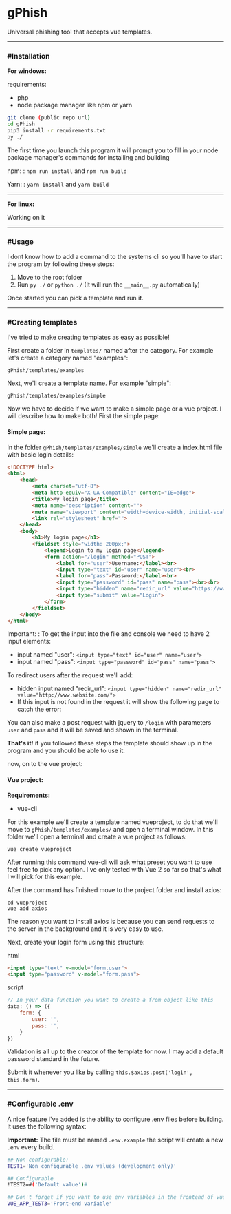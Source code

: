 # gPhish
Universal phishing tool that accepts vue templates.

---
### #Installation

__For windows:__

requirements:
* php
* node package manager like npm or yarn
```sh
git clone (public repo url)
cd gPhish
pip3 install -r requirements.txt
py ./
```
The first time you launch this program it will prompt you to fill in your node package manager's commands for installing and building

npm: 
:   `npm run install` and `npm run build`

Yarn:
:   `yarn install` and `yarn build`

---

__For linux:__

Working on it


---
### #Usage
I dont know how to add a command to the systems cli so you'll have to start the program by following these steps:
1. Move to the root folder
1. Run `py ./` or `python ./` (It will run the `__main__.py` automatically)

Once started you can pick a template and run it.

---
### #Creating templates

I've tried to make creating templates as easy as possible!

First create a folder in `templates/` named after the category. For example let's create a category named "examples":
```
gPhish/templates/examples
```
Next, we'll create a template name. For example "simple":
```
gPhish/templates/examples/simple
```
Now we have to decide if we want to make a simple page or a vue project. I will describe how to make both! First the simple page:

#### Simple page:
In the folder `gPhish/templates/examples/simple` we'll create a index.html file with basic login details:
```html
<!DOCTYPE html>
<html>
    <head>
        <meta charset="utf-8">
        <meta http-equiv="X-UA-Compatible" content="IE=edge">
        <title>My login page</title>
        <meta name="description" content="">
        <meta name="viewport" content="width=device-width, initial-scale=1">
        <link rel="stylesheet" href="">
    </head>
    <body>
        <h1>My login page</h1>
        <fieldset style="width: 200px;">
            <legend>Login to my login page</legend>
            <form action="/login" method="POST">
                <label for="user">Username:</label><br>
                <input type="text" id="user" name="user"><br>
                <label for="pass">Password:</label><br>
                <input type="password" id="pass" name="pass"><br><br>
                <input type="hidden" name="redir_url" value="https://www.youtube.com/watch?v=dQw4w9WgXcQ">
                <input type="submit" value="Login">
            </form>
        </fieldset>
    </body>
</html>
```
Important:
:   To get the input into the file and console we need to have 2 input elements:
* input named "user": `<input type="text" id="user" name="user">`
* input named "pass": `<input type="password" id="pass" name="pass">`
 
To redirect users after the request we'll add:
* hidden input named "redir_url": `<input type="hidden" name="redir_url" value="http://www.website.com/">`
* If this input is not found in the request it will show the following page to catch the error: 

You can also make a post request with jquery to `/login` with parameters `user` and `pass` and it will be saved and shown in the terminal.

__That's it!__ if you followed these steps the template should show up in the program and you should be able to use it.

now, on to the vue project:

#### Vue project:
__Requirements:__
* vue-cli

For this example we'll create a template named vueproject, to do that we'll move to `gPhish/templates/examples/` and open a terminal window.
In this folder we'll open a terminal and create a vue project as follows:
```shell
vue create vueproject
```
After running this command vue-cli will ask what preset you want to use feel free to pick any option. I've only tested with Vue 2 so far so that's what I will pick for this example.

After the command has finished move to the project folder and install axios:
```
cd vueproject
vue add axios
```
The reason you want to install axios is because you can send requests to the server in the background and it is very easy to use.

Next, create your login form using this structure:

html
```html
<input type="text" v-model="form.user">
<input type="password" v-model="form.pass">
```
script
```javascript
// In your data function you want to create a from object like this
data: () => ({
    form: {
        user: '',
        pass: '',
    }
})
```
Validation is all up to the creator of the template for now. I may add a default password standard in the future.

Submit it whenever you like by calling `this.$axios.post('login', this.form)`.

---

### #Configurable .env

A nice feature I've added is the ability to configure .env files before building. It uses the following syntax:

__Important:__ The file must be named `.env.example` the script will create a new `.env` every build.
```sh
## Non configurable:
TEST1='Non configurable .env values (development only)'

## Configurable
!TEST2=#('Default value')#

## Don't forget if you want to use env variables in the frontend of vue project, prefix them with 'VUE_APP_' like this:
VUE_APP_TEST3='Front-end variable'
```
